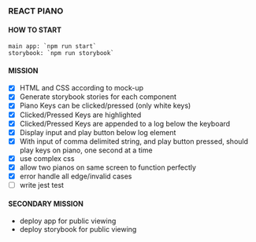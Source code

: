 ### REACT PIANO

#### HOW TO START
```
main app: `npm run start`
storybook: `npm run storybook`
```

#### MISSION
- [x] HTML and CSS according to mock-up
- [x] Generate storybook stories for each component
- [x] Piano Keys can be clicked/pressed (only white keys)
- [x] Clicked/Pressed Keys are highlighted
- [x] Clicked/Pressed Keys are appended to a log below the keyboard
- [x] Display input and play button below log element
- [x] With input of comma delimited string, and play button pressed, should play keys on piano, one second at a time
- [x] use complex css
- [x]  allow two pianos on same screen to function perfectly
- [x] error handle all edge/invalid cases
- [ ] write jest test

#### SECONDARY MISSION
- deploy app for public viewing
- deploy storybook for public viewing
